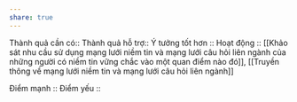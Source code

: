 ```yaml
---
share: true
---
```

Thành quả cần có:: 
Thành quả hỗ trợ:: 
Ý tưởng tốt hơn :: 
Hoạt động :: [[Khảo sát nhu cầu sử dụng mạng lưới niềm tin và mạng lưới câu hỏi liên ngành của những người có niềm tin vững chắc vào một quan điểm nào đó]], [[Truyền thông về mạng lưới niềm tin và mạng lưới câu hỏi liên ngành]]

Điểm mạnh :: 
Điểm yếu ::